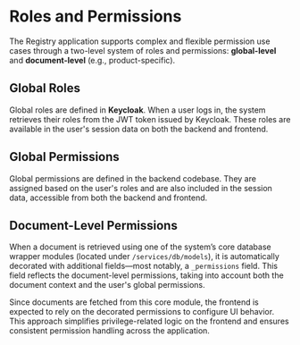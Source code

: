 # Roles and Permissions

The Registry application supports complex and flexible permission use cases through a two-level system of roles and permissions: **global-level** and **document-level** (e.g., product-specific).

## Global Roles

Global roles are defined in **Keycloak**. When a user logs in, the system retrieves their roles from the JWT token issued by Keycloak. These roles are available in the user's session data on both the backend and frontend.

## Global Permissions

Global permissions are defined in the backend codebase. They are assigned based on the user's roles and are also included in the session data, accessible from both the backend and frontend.

## Document-Level Permissions

When a document is retrieved using one of the system’s core database wrapper modules (located under `/services/db/models`), it is automatically decorated with additional fields—most notably, a `_permissions` field. This field reflects the document-level permissions, taking into account both the document context and the user's global permissions.

Since documents are fetched from this core module, the frontend is expected to rely on the decorated permissions to configure UI behavior. This approach simplifies privilege-related logic on the frontend and ensures consistent permission handling across the application.
